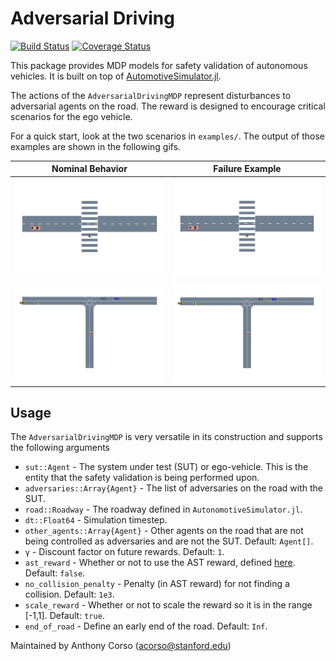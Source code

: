 # Adversarial Driving

[![Build Status](https://travis-ci.org/sisl/AdversarialDriving.jl.svg?branch=master)](https://travis-ci.org/sisl/AdversarialDriving.jl) [![Coverage Status](https://coveralls.io/repos/sisl/AdversarialDriving.jl/badge.svg?branch=master&service=github)](https://coveralls.io/github/sisl/AdversarialDriving.jl?branch=master)

This package provides MDP models for safety validation of autonomous vehicles. It is built on top of [AutomotiveSimulator.jl](https://github.com/sisl/AutomotiveSimulator.jl).

The actions of the `AdversarialDrivingMDP` represent disturbances to adversarial agents on the road. The reward is designed to encourage critical scenarios for the ego vehicle.

For a quick start, look at the two scenarios in `examples/`. The output of those examples are shown in the following gifs.


Nominal Behavior             |  Failure Example
:-------------------------:|:-------------------------:
![](ped_crosswalk_nominal.gif)  |  ![](ped_crosswalk_failure.gif)
![](Tint_nominal.gif)  |  ![](Tint_failure.gif)


## Usage
The `AdversarialDrivingMDP` is very versatile in its construction and supports the following arguments
* `sut::Agent` - The system under test (SUT) or ego-vehicle. This is the entity that the safety validation is being performed upon.
* `adversaries::Array{Agent}` - The list of adversaries on the road with the SUT.
* `road::Roadway` - The roadway defined in `AutonomotiveSimulator.jl`.
* `dt::Float64` - Simulation timestep.
* `other_agents::Array{Agent}` - Other agents on the road that are not being controlled as adversaries and are not the SUT. Default: `Agent[]`.
* `γ` - Discount factor on future rewards. Default: `1`.
* `ast_reward` - Whether or not to use the AST reward, defined [here](https://arxiv.org/abs/2004.04293). Default: `false`.
* `no_collision_penalty` - Penalty (in AST reward) for not finding a collision. Default: `1e3`.
* `scale_reward` -  Whether or not to scale the reward so it is in the range [-1,1]. Default: `true`.
* `end_of_road` - Define an early end of the road. Default: `Inf`.

Maintained by Anthony Corso (acorso@stanford.edu)
